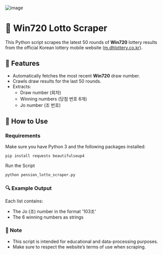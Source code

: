 ![image](https://github.com/user-attachments/assets/a2d80f81-d301-47f3-83ca-9d653d433f9e)

# 🎰 Win720 Lotto Scraper

This Python script scrapes the latest 50 rounds of **Win720** lottery results from the official Korean lottery mobile website ([m.dhlottery.co.kr](https://m.dhlottery.co.kr)).

## 📌 Features

- Automatically fetches the most recent **Win720** draw number.
- Crawls draw results for the last 50 rounds.
- Extracts:
  - Draw number (회차)
  - Winning numbers (당첨 번호 6개)
  - Jo number (조 번호)

## 🚀 How to Use

### Requirements

Make sure you have Python 3 and the following packages installed:

```bash
pip install requests beautifulsoup4
```

Run the Script
```bash
python pension_lotto_scraper.py
```

### 🔍 Example Output
Each list contains:
- The Jo (조) number in the format '103조'
- The 6 winning numbers as strings

### 📌 Note
- This script is intended for educational and data-processing purposes.
- Make sure to respect the website’s terms of use when scraping.
